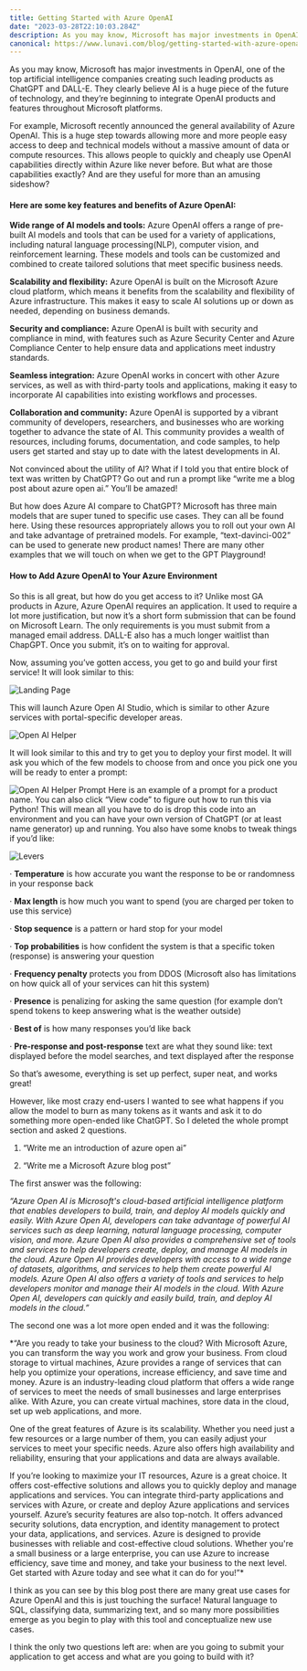 ```yaml
---
title: Getting Started with Azure OpenAI
date: "2023-03-28T22:10:03.284Z"
description: As you may know, Microsoft has major investments in OpenAI, one of the top artificial intelligence companies creating such leading products as ChatGPT and DALL-E. They clearly believe AI is a huge piece of the future of technology, and they’re beginning to integrate OpenAI products and features throughout Microsoft platforms.
canonical: https://www.lunavi.com/blog/getting-started-with-azure-openai
---
```


<link rel="canonical" href="https://www.lunavi.com/blog/getting-started-with-azure-openai" />
As you may know, Microsoft has major investments in OpenAI, one of the top artificial intelligence companies creating such leading products as ChatGPT and DALL-E. They clearly believe AI is a huge piece of the future of technology, and they’re beginning to integrate OpenAI products and features throughout Microsoft platforms.

For example, Microsoft recently announced the general availability of Azure OpenAI. This is a huge step towards allowing more and more people easy access to deep and technical models without a massive amount of data or compute resources. This allows people to quickly and cheaply use OpenAI capabilities directly within Azure like never before. But what are those capabilities exactly? And are they useful for more than an amusing sideshow?

#### Here are some key features and benefits of Azure OpenAI:
**Wide range of AI models and tools:** Azure OpenAI offers a range of pre-built AI models and tools that can be used for a variety of applications, including natural language processing(NLP), computer vision, and reinforcement learning. These models and tools can be customized and combined to create tailored solutions that meet specific business needs.

**Scalability and flexibility:** Azure OpenAI is built on the Microsoft Azure cloud platform, which means it benefits from the scalability and flexibility of Azure infrastructure. This makes it easy to scale AI solutions up or down as needed, depending on business demands.

**Security and compliance:** Azure OpenAI is built with security and compliance in mind, with features such as Azure Security Center and Azure Compliance Center to help ensure data and applications meet industry standards.

**Seamless integration:** Azure OpenAI works in concert with other Azure services, as well as with third-party tools and applications, making it easy to incorporate AI capabilities into existing workflows and processes.

**Collaboration and community:** Azure OpenAI is supported by a vibrant community of developers, researchers, and businesses who are working together to advance the state of AI. This community provides a wealth of resources, including forums, documentation, and code samples, to help users get started and stay up to date with the latest developments in AI.

Not convinced about the utility of AI? What if I told you that entire block of text was written by ChatGPT? Go out and run a prompt like “write me a blog post about azure open ai.” You’ll be amazed!

But how does Azure AI compare to ChatGPT? Microsoft has three main models that are super tuned to specific use cases. They can all be found here. Using these resources appropriately allows you to roll out your own AI and take advantage of pretrained models. For example, “text-davinci-002” can be used to generate new product names! There are many other examples that we will touch on when we get to the GPT Playground!

#### How to Add Azure OpenAI to Your Azure Environment
So this is all great, but how do you get access to it? Unlike most GA products in Azure, Azure OpenAI requires an application. It used to require a lot more justification, but now it’s a short form submission that can be found on Microsoft Learn. The only requirements is you must submit from a managed email address. DALL-E also has a much longer waitlist than ChapGPT. Once you submit, it’s on to waiting for approval.

Now, assuming you’ve gotten access, you get to go and build your first service! It will look similar to this:


![Landing Page](./ai1.png)


This will launch Azure Open AI Studio, which is similar to other Azure services with portal-specific developer areas.

![Open AI Helper](./ai2.png)

It will look similar to this and try to get you to deploy your first model. It will ask you which of the few models to choose from and once you pick one you will be ready to enter a prompt:

![Open AI Helper Prompt](./ai3.png)
Here is an example of a prompt for a product name.
You can also click “View code” to figure out how to run this via Python! This will mean all you have to do is drop this code into an environment and you can have your own version of ChatGPT (or at least name generator) up and running. You also have some knobs to tweak things if you’d like:

![Levers](./ai4.png)

·       **Temperature** is how accurate you want the response to be or randomness in your response back

·       **Max length** is how much you want to spend (you are charged per token to use this service)

·      **Stop sequence** is a pattern or hard stop for your model

·       **Top probabilities** is how confident the system is that a specific token (response) is answering your question

·       **Frequency penalty** protects you from DDOS (Microsoft also has limitations on how quick all of your services can hit this system)

·       **Presence** is penalizing for asking the same question (for example don’t spend tokens to keep answering what is the weather outside)

·       **Best of** is how many responses you’d like back

·       **Pre-response and post-response** text are what they sound like: text displayed before the model searches, and text displayed after the response

So that’s awesome, everything is set up perfect, super neat, and works great!

However, like most crazy end-users I wanted to see what happens if you allow the model to burn as many tokens as it wants and ask it to do something more open-ended like ChatGPT. So I deleted the whole prompt section and asked 2 questions.

1.    “Write me an introduction of azure open ai”

2.    “Write me a Microsoft Azure blog post”

The first answer was the following:

*“Azure Open AI is Microsoft's cloud-based artificial intelligence platform that enables developers to build, train, and deploy AI models quickly and easily. With Azure Open AI, developers can take advantage of powerful AI services such as deep learning, natural language processing, computer vision, and more. Azure Open AI also provides a comprehensive set of tools and services to help developers create, deploy, and manage AI models in the cloud. Azure Open AI provides developers with access to a wide range of datasets, algorithms, and services to help them create powerful AI models. Azure Open AI also offers a variety of tools and services to help developers monitor and manage their AI models in the cloud. With Azure Open AI, developers can quickly and easily build, train, and deploy AI models in the cloud.”*

The second one was a lot more open ended and it was the following:

*“Are you ready to take your business to the cloud? With Microsoft Azure, you can transform the way you work and grow your business. From cloud storage to virtual machines, Azure provides a range of services that can help you optimize your operations, increase efficiency, and save time and money. Azure is an industry-leading cloud platform that offers a wide range of services to meet the needs of small businesses and large enterprises alike. With Azure, you can create virtual machines, store data in the cloud, set up web applications, and more.

One of the great features of Azure is its scalability. Whether you need just a few resources or a large number of them, you can easily adjust your services to meet your specific needs. Azure also offers high availability and reliability, ensuring that your applications and data are always available.

If you’re looking to maximize your IT resources, Azure is a great choice. It offers cost-effective solutions and allows you to quickly deploy and manage applications and services. You can integrate third-party applications and services with Azure, or create and deploy Azure applications and services yourself. Azure’s security features are also top-notch. It offers advanced security solutions, data encryption, and identity management to protect your data, applications, and services. Azure is designed to provide businesses with reliable and cost-effective cloud solutions. Whether you're a small business or a large enterprise, you can use Azure to increase efficiency, save time and money, and take your business to the next level. Get started with Azure today and see what it can do for you!”*

I think as you can see by this blog post there are many great use cases for Azure OpenAI and this is just touching the surface! Natural language to SQL, classifying data, summarizing text, and so many more possibilities emerge as you begin to play with this tool and conceptualize new use cases.

I think the only two questions left are: when are you going to submit your application to get access and what are you going to build with it?